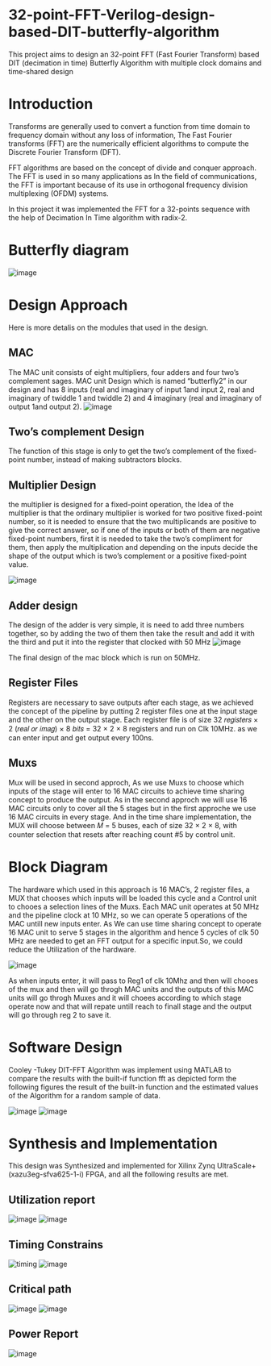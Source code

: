 # 32-point-FFT-Verilog-design-based-DIT-butterfly-algorithm
This project aims to design an 32-point FFT (Fast Fourier Transform) based DIT (decimation in time) Butterfly Algorithm with multiple clock domains and time-shared design

# Introduction
Transforms are generally used to convert a function from time domain to frequency domain without any loss of information, The Fast Fourier transforms (FFT) are the numerically efficient algorithms to compute the Discrete Fourier Transform (DFT). 

FFT algorithms are based on the concept of divide and conquer approach. The FFT is used in so many applications as In the field of communications, the FFT is important because of its use in orthogonal frequency division multiplexing (OFDM) systems.

In this project it was implemented the FFT for a 32-points sequence with the help of Decimation In Time algorithm with radix-2.

# Butterfly diagram
![image](https://user-images.githubusercontent.com/64384499/127676203-d51eab76-11e9-4a71-af22-0a580097acea.png)

# Design Approach
Here is more detalis on the modules that used in the design.
## MAC
The MAC unit consists of eight multipliers, four adders and four two’s complement sages. MAC unit Design which is named “butterfly2” in our design and has 8 inputs (real and imaginary of input 1and input 2, real and imaginary of twiddle 1 and twiddle 2) and 4 imaginary (real and imaginary of output 1and output 2).
![image](https://user-images.githubusercontent.com/64384499/127677970-79348ac5-f7f9-433f-9d8b-5f43be289145.png)

## Two’s complement Design
The function of this stage is only to get the two’s complement of the fixed-point number, instead of making subtractors blocks.

## Multiplier Design
the multiplier is designed for a fixed-point operation, the Idea of the multiplier is that the ordinary multiplier is worked for two positive fixed-point number, so it is needed to ensure that the two multiplicands are positive to give the correct answer, so if one of the inputs or both of them are negative fixed-point numbers, first it is needed to take the two’s compliment for them, then apply the multiplication and depending on the inputs decide the shape of the output which is two’s complement or a positive fixed-point value.

![image](https://user-images.githubusercontent.com/64384499/127677546-654df270-473c-4ed6-8bc0-8b9481f5e2a2.png)

## Adder design
The design of the adder is very simple, it is need to add three numbers together, so by adding the two of them then take the result and add it with the third and put it into the register that clocked with 50 MHz
![image](https://user-images.githubusercontent.com/64384499/127677877-ef40e4ba-3c85-4473-a1a7-c7ffaae5a1af.png)

The final design of the mac block which is run on 50MHz.

## Register Files
Registers are necessary to save outputs after each stage, as we achieved the concept of the pipeline by putting 2 register files one at the input stage and the other on the output stage. Each register file is of size 32 𝑟𝑒𝑔𝑖𝑠𝑡𝑒𝑟𝑠 × 2 (𝑟𝑒𝑎𝑙 𝑜𝑟 𝑖𝑚𝑎𝑔) × 8 𝑏𝑖𝑡𝑠 = 32 × 2 × 8 registers and run on Clk 10MHz. as we can enter input and get output every 100ns.

## Muxs
Mux will be used in second approch, As we use Muxs to choose which inputs of the stage will enter to 16 MAC circuits to achieve time sharing concept to produce the output. As in the second approch we will use 16 MAC circuits only to cover all the 5 stages but in the first approche we use 16 MAC circuits in every stage. And in the time share implementation, the MUX will choose between 𝑀 = 5 buses, each of size 32 × 2 × 8, with counter selection that resets after reaching count #5 by control unit.

# Block Diagram
The hardware which used in this approach is 16 MAC’s, 2 register files, a MUX that chooses which inputs will be loaded this cycle and a Control unit to chooes a selection lines of the Muxs. Each MAC unit operates at 50 MHz and the pipeline clock at 10 MHz, so we can operate 5 operations of the MAC untill new inputs enter. As We can use time sharing concept to operate 16 MAC unit to serve 5 stages in the algorithm and hence 5 cycles of clk 50 MHz are needed to get an FFT output for a specific input.So, we could reduce the Utilization of the hardware.

![image](https://user-images.githubusercontent.com/64384499/127680171-ff5ee756-e671-4896-b5c3-0d9f107cb4a7.png)

As when inputs enter, it will pass to Reg1 of clk 10Mhz and then will chooes of the mux and then will go throgh MAC units and the outputs of this MAC units will go throgh Muxes and it will choees according to which stage operate now and that will repate untill reach to finall stage and the output will go through reg 2 to save it.

# Software Design
Cooley -Tukey DIT-FFT Algorithm was implement using MATLAB to compare the results with the built-if function fft as depicted form the following figures the result of the built-in function and the estimated values of the Algorithm for a random sample of data.

![image](https://user-images.githubusercontent.com/64384499/127680352-ab656da6-a2fb-4635-bffa-8f7e62a7d5c2.png)
![image](https://user-images.githubusercontent.com/64384499/127680364-c0d53497-367e-40db-a33d-45af98e954bb.png)

# Synthesis and Implementation
This design was Synthesized and implemented for Xilinx Zynq UltraScale+ (xazu3eg-sfva625-1-i) FPGA, and all the following results are met.
## Utilization report
![image](https://user-images.githubusercontent.com/64384499/208193911-b6e81ce1-28aa-475a-b1bc-fb539dbc91cf.png)
![image](https://user-images.githubusercontent.com/64384499/208193967-22154916-194f-400d-9408-a8557bb17c9d.png)

## Timing Constrains
![timing](https://user-images.githubusercontent.com/64384499/202013600-95a228ad-f6d0-4d70-9927-cd888b40558e.png)
![image](https://user-images.githubusercontent.com/64384499/127680899-94525440-b824-48f9-aa1f-674af49a751d.png)

## Critical path
![image](https://user-images.githubusercontent.com/64384499/127681120-eb154b1d-2c73-4963-93c5-36140c50a766.png)
![image](https://user-images.githubusercontent.com/64384499/127680926-659510c0-c87b-4d12-8861-dedbca851270.png)

## Power Report
![image](https://user-images.githubusercontent.com/64384499/127680942-a19ee08e-bd7e-459f-bc56-f39e048ed586.png)




